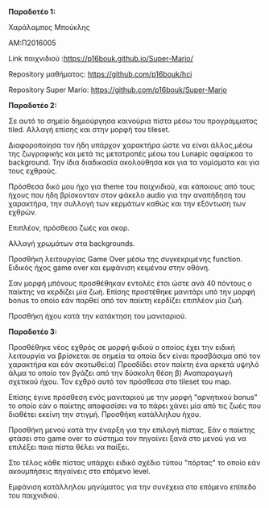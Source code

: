 <b>Παραδοτέο 1:</b>

Χαράλαμπος Μπούκλης

ΑΜ:Π2016005

Link παιχνιδιού :https://p16bouk.github.io/Super-Mario/


Repository μαθήματος: https://github.com/p16bouk/hci


Repository Super Mario: https://github.com/p16bouk/Super-Mario


<b>Παραδοτέο 2:</b>

Σε αυτό το σημείο δημιούργησα καινούρια πίστα μέσω του προγράμματος tiled. Αλλαγή επίσης και στην μορφή του tileset.

Διαφοροποίησα τον ήδη υπάρχον χαρακτήρα ώστε να είναι άλλος,μέσω της ζωγραφικής και μετά τις μετατροπές μέσω του Lunapic αφαίρεσα το background. Την ίδια διαδικασία ακολούθησα και για τα νομίσματα και για τους εχθρούς.

Πρόσθεσα δικό μου ήχο για theme του παιχνιδιού, και κάποιους από τους ήχους που ήδη βρίσκονταν στον φάκελο audio για την αναπήδηση του χαρακτήρα, την συλλογή των κερμάτων καθώς και την εξόντωση των εχθρών.

Επιπλέον, πρόσθεσα ζωές και σκορ.

Αλλαγή χρωμάτων στα backgrounds.

Προσθήκη λειτουργίας Game Over μέσω της συγκεκριμένης function. Ειδικός ήχος game over και εμφάνιση κειμένου στην οθόνη.

Σαν μορφή μπόνους προσθέθηκαν εντολές έτσι ώστε ανά 40 πόντους ο παίκτης να κερδίζει μία ζωή. Επίσης προστέθηκε μανιτάρι υπό την μορφή bonus το οποίο εάν παρθεί από τον παίκτη κερδίζει επιπλέον μία ζωή.

Προσθήκη ήχου κατά την κατάκτηση του μανιταριού.

<b>Παραδοτέο 3:</b>

Προσθέθηκε νέος εχθρός σε μορφή φιδιού ο οποίος έχει την ειδική λειτουργία να βρίσκεται σε σημεία τα οποία δεν είναι προσβάσιμα από τον χαρακτήρα και εάν σκοτωθεί:α) Προσδίδει στον παίκτη ένα αρκετά υψηλό άλμα το οποίο τον βγάζει από την δύσκολη θέση β) Αναπαραγωγή σχετικού ήχου. Τον εχθρό αυτό τον πρόσθεσα στο tileset του map.

Επίσης έγινε πρόσθεση ενός μανιταριού με την μορφή "αρνητικού bonus" το οποίο εάν ο παίκτης αποφασίσει να το πάρει χάνει μία από τις ζωές που διαθέτει εκείνη την στιγμή. Προσθήκη κατάλληλου ήχου.

Προσθήκη μενού κατά την έναρξη για την επιλογή πίστας. Εάν ο παίκτης φτάσει στο game over το σύστημα τον πηγαίνει ξανά στο μενού για να επιλέξει ποια πίστα θέλει να παίξει.

Στο τέλος κάθε πίστας υπάρχει ειδικό σχέδιο τύπου "πόρτας" το οποίο εάν ακουμπήσεις πηγαίνεις στο επόμενο level.

Εμφάνιση κατάλληλου μηνύματος για την συνέχεια στο επόμενο επίπεδο του παιχνιδιού.
